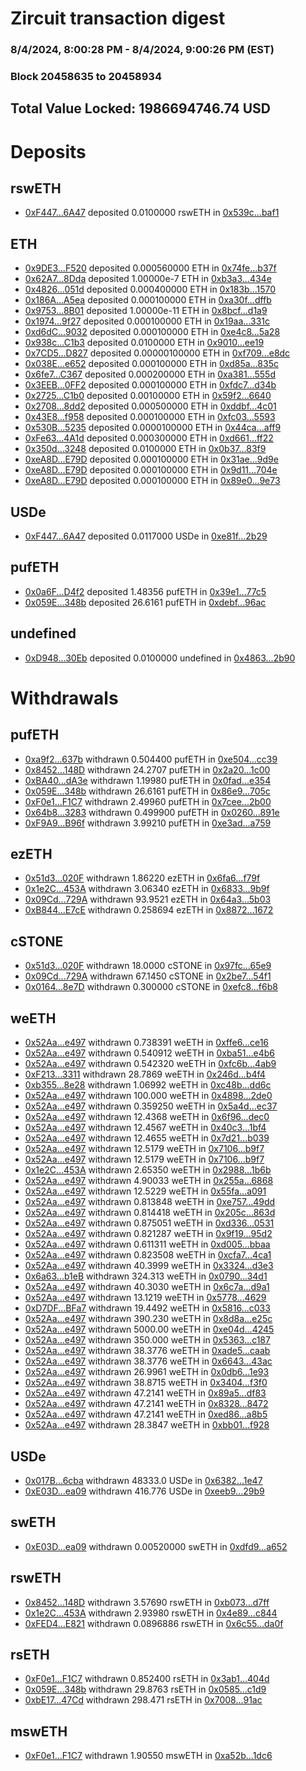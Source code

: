 # Zircuit transaction digest
### 8/4/2024, 8:00:28 PM - 8/4/2024, 9:00:26 PM (EST)
### Block 20458635 to 20458934

## Total Value Locked: 1986694746.74 USD

# Deposits
## rswETH
- [0xF447...6A47](https://etherscan.io/address/0xF447B405fC7b41DDfeF3CF66EC790EaBd6b26A47) deposited 0.0100000 rswETH in [0x539c...baf1](https://etherscan.io/tx/0xF447B405fC7b41DDfeF3CF66EC790EaBd6b26A47)
## ETH
- [0x9DE3...F520](https://etherscan.io/address/0x9DE3168EcF47453b3d611381118269178bcfF520) deposited 0.000560000 ETH in [0x74fe...b37f](https://etherscan.io/tx/0x9DE3168EcF47453b3d611381118269178bcfF520)
- [0x62A7...8Dda](https://etherscan.io/address/0x62A760D47f56724c2691255567ee13204DE78Dda) deposited 1.00000e-7 ETH in [0xb3a3...434e](https://etherscan.io/tx/0x62A760D47f56724c2691255567ee13204DE78Dda)
- [0x4826...051d](https://etherscan.io/address/0x4826fD0C6Bb29F1Ea0219A161ae4615D3Aec051d) deposited 0.000400000 ETH in [0x183b...1570](https://etherscan.io/tx/0x4826fD0C6Bb29F1Ea0219A161ae4615D3Aec051d)
- [0x186A...A5ea](https://etherscan.io/address/0x186A1A68aa210581fdd139824aB1e1178886A5ea) deposited 0.000100000 ETH in [0xa30f...dffb](https://etherscan.io/tx/0x186A1A68aa210581fdd139824aB1e1178886A5ea)
- [0x9753...8B01](https://etherscan.io/address/0x97538e1a3821f3327Fe2a2fF4993f3d154f28B01) deposited 1.00000e-11 ETH in [0x8bcf...d1a9](https://etherscan.io/tx/0x97538e1a3821f3327Fe2a2fF4993f3d154f28B01)
- [0x1974...9f27](https://etherscan.io/address/0x19745F6d7A0EC2585c9A00245DA657a9895A9f27) deposited 0.000100000 ETH in [0x19aa...331c](https://etherscan.io/tx/0x19745F6d7A0EC2585c9A00245DA657a9895A9f27)
- [0xd6dC...9032](https://etherscan.io/address/0xd6dC3772CC7A339fBF22A6EF8530adC37edd9032) deposited 0.000100000 ETH in [0xe4c8...5a28](https://etherscan.io/tx/0xd6dC3772CC7A339fBF22A6EF8530adC37edd9032)
- [0x938c...C1b3](https://etherscan.io/address/0x938c28753E5F5A45b9d3189673385291FffcC1b3) deposited 0.0100000 ETH in [0x9010...ee19](https://etherscan.io/tx/0x938c28753E5F5A45b9d3189673385291FffcC1b3)
- [0x7CD5...D827](https://etherscan.io/address/0x7CD5FEc6Fe7A517886296BD7BD4777e74E8cD827) deposited 0.00000100000 ETH in [0xf709...e8dc](https://etherscan.io/tx/0x7CD5FEc6Fe7A517886296BD7BD4777e74E8cD827)
- [0x038E...e652](https://etherscan.io/address/0x038EDc61B0913f5a1FB5d4C9C05Ec278B595e652) deposited 0.000100000 ETH in [0xd85a...835c](https://etherscan.io/tx/0x038EDc61B0913f5a1FB5d4C9C05Ec278B595e652)
- [0x6fe7...C367](https://etherscan.io/address/0x6fe7F3BC9A5F94a0a4bb3513ce23c8A2A17FC367) deposited 0.000200000 ETH in [0xa381...555d](https://etherscan.io/tx/0x6fe7F3BC9A5F94a0a4bb3513ce23c8A2A17FC367)
- [0x3EEB...0FF2](https://etherscan.io/address/0x3EEB0D015c1B491D1728E9210119987bC5450FF2) deposited 0.000100000 ETH in [0xfdc7...d34b](https://etherscan.io/tx/0x3EEB0D015c1B491D1728E9210119987bC5450FF2)
- [0x2725...C1b0](https://etherscan.io/address/0x2725cc9594e419369d4eCdd72507e7a0c76aC1b0) deposited 0.00100000 ETH in [0x59f2...6640](https://etherscan.io/tx/0x2725cc9594e419369d4eCdd72507e7a0c76aC1b0)
- [0x2708...8dd2](https://etherscan.io/address/0x270864586801F4Bdf2022A9C85071Ec9e7e08dd2) deposited 0.000500000 ETH in [0xddbf...4c01](https://etherscan.io/tx/0x270864586801F4Bdf2022A9C85071Ec9e7e08dd2)
- [0x43E8...f958](https://etherscan.io/address/0x43E828E653995a5982A60c53D242F02fDAb1f958) deposited 0.000100000 ETH in [0xfc03...5593](https://etherscan.io/tx/0x43E828E653995a5982A60c53D242F02fDAb1f958)
- [0x530B...5235](https://etherscan.io/address/0x530BE2a42309cb99874cF3DDB5853DB2575F5235) deposited 0.0000100000 ETH in [0x44ca...aff9](https://etherscan.io/tx/0x530BE2a42309cb99874cF3DDB5853DB2575F5235)
- [0xFe63...4A1d](https://etherscan.io/address/0xFe631a9A4fA932C2bfE5377C51FE43aEa1eA4A1d) deposited 0.000300000 ETH in [0xd661...ff22](https://etherscan.io/tx/0xFe631a9A4fA932C2bfE5377C51FE43aEa1eA4A1d)
- [0x350d...3248](https://etherscan.io/address/0x350dedCc07acc2b3A430037435451b8d17Fe3248) deposited 0.0100000 ETH in [0x0b37...83f9](https://etherscan.io/tx/0x350dedCc07acc2b3A430037435451b8d17Fe3248)
- [0xeA8D...E79D](https://etherscan.io/address/0xeA8D02CAB8104D38277dC723842D8cB24f4aE79D) deposited 0.000100000 ETH in [0x31ae...9d9e](https://etherscan.io/tx/0xeA8D02CAB8104D38277dC723842D8cB24f4aE79D)
- [0xeA8D...E79D](https://etherscan.io/address/0xeA8D02CAB8104D38277dC723842D8cB24f4aE79D) deposited 0.000100000 ETH in [0x9d11...704e](https://etherscan.io/tx/0xeA8D02CAB8104D38277dC723842D8cB24f4aE79D)
- [0xeA8D...E79D](https://etherscan.io/address/0xeA8D02CAB8104D38277dC723842D8cB24f4aE79D) deposited 0.000100000 ETH in [0x89e0...9e73](https://etherscan.io/tx/0xeA8D02CAB8104D38277dC723842D8cB24f4aE79D)
## USDe
- [0xF447...6A47](https://etherscan.io/address/0xF447B405fC7b41DDfeF3CF66EC790EaBd6b26A47) deposited 0.0117000 USDe in [0xe81f...2b29](https://etherscan.io/tx/0xF447B405fC7b41DDfeF3CF66EC790EaBd6b26A47)
## pufETH
- [0x0a6F...D4f2](https://etherscan.io/address/0x0a6F15744161E05a1ff97B891ba4c850E53aD4f2) deposited 1.48356 pufETH in [0x39e1...77c5](https://etherscan.io/tx/0x0a6F15744161E05a1ff97B891ba4c850E53aD4f2)
- [0x059E...348b](https://etherscan.io/address/0x059E8720960878aba27A7664BD6Bc268f0c3348b) deposited 26.6161 pufETH in [0xdebf...96ac](https://etherscan.io/tx/0x059E8720960878aba27A7664BD6Bc268f0c3348b)
## undefined
- [0xD948...30Eb](https://etherscan.io/address/0xD948F56DD873831688108AEeCB865a4A2fD930Eb) deposited 0.0100000 undefined in [0x4863...2b90](https://etherscan.io/tx/0xD948F56DD873831688108AEeCB865a4A2fD930Eb)
# Withdrawals
## pufETH
- [0xa9f2...637b](https://etherscan.io/address/0xa9f267D4ac84b15F23768c6A344E92605F21637b) withdrawn 0.504400 pufETH in [0xe504...cc39](https://etherscan.io/tx/0xa9f267D4ac84b15F23768c6A344E92605F21637b)
- [0x8452...148D](https://etherscan.io/address/0x8452Ba86D1971e9CF9C4dE7C76a6e26d0998148D) withdrawn 24.2707 pufETH in [0x2a20...1c00](https://etherscan.io/tx/0x8452Ba86D1971e9CF9C4dE7C76a6e26d0998148D)
- [0xBA40...dA3e](https://etherscan.io/address/0xBA40C88D15241da565eC7027C2452AD90B5AdA3e) withdrawn 1.19980 pufETH in [0x0fad...e354](https://etherscan.io/tx/0xBA40C88D15241da565eC7027C2452AD90B5AdA3e)
- [0x059E...348b](https://etherscan.io/address/0x059E8720960878aba27A7664BD6Bc268f0c3348b) withdrawn 26.6161 pufETH in [0x86e9...705c](https://etherscan.io/tx/0x059E8720960878aba27A7664BD6Bc268f0c3348b)
- [0xF0e1...F1C7](https://etherscan.io/address/0xF0e117936a8a1A16a09Ba7B3eE3E8A8aF5AFF1C7) withdrawn 2.49960 pufETH in [0x7cee...2b00](https://etherscan.io/tx/0xF0e117936a8a1A16a09Ba7B3eE3E8A8aF5AFF1C7)
- [0x64b8...3283](https://etherscan.io/address/0x64b8080faBB678B7B049abd06a99344bEc103283) withdrawn 0.499900 pufETH in [0x0260...891e](https://etherscan.io/tx/0x64b8080faBB678B7B049abd06a99344bEc103283)
- [0xF9A9...B96f](https://etherscan.io/address/0xF9A9D8C866041C95A7e9DD4a6E68c27FfEB5B96f) withdrawn 3.99210 pufETH in [0xe3ad...a759](https://etherscan.io/tx/0xF9A9D8C866041C95A7e9DD4a6E68c27FfEB5B96f)
## ezETH
- [0x51d3...020F](https://etherscan.io/address/0x51d34D5B79c4B27763ee4B891039Cf602F8a020F) withdrawn 1.86220 ezETH in [0x6fa6...f79f](https://etherscan.io/tx/0x51d34D5B79c4B27763ee4B891039Cf602F8a020F)
- [0x1e2C...453A](https://etherscan.io/address/0x1e2Ce88865266C441E8FE96d352ab24FA80f453A) withdrawn 3.06340 ezETH in [0x6833...9b9f](https://etherscan.io/tx/0x1e2Ce88865266C441E8FE96d352ab24FA80f453A)
- [0x09Cd...729A](https://etherscan.io/address/0x09CdfF26536BCfd97E14FB06880B21b7bb9e729A) withdrawn 93.9521 ezETH in [0x64a3...5b03](https://etherscan.io/tx/0x09CdfF26536BCfd97E14FB06880B21b7bb9e729A)
- [0xB844...E7cE](https://etherscan.io/address/0xB844C49929E2DA977ef67e2918D23637B088E7cE) withdrawn 0.258694 ezETH in [0x8872...1672](https://etherscan.io/tx/0xB844C49929E2DA977ef67e2918D23637B088E7cE)
## cSTONE
- [0x51d3...020F](https://etherscan.io/address/0x51d34D5B79c4B27763ee4B891039Cf602F8a020F) withdrawn 18.0000 cSTONE in [0x97fc...65e9](https://etherscan.io/tx/0x51d34D5B79c4B27763ee4B891039Cf602F8a020F)
- [0x09Cd...729A](https://etherscan.io/address/0x09CdfF26536BCfd97E14FB06880B21b7bb9e729A) withdrawn 67.1450 cSTONE in [0x2be7...54f1](https://etherscan.io/tx/0x09CdfF26536BCfd97E14FB06880B21b7bb9e729A)
- [0x0164...8e7D](https://etherscan.io/address/0x0164a4197271db3b851538E2fd0b8092d3418e7D) withdrawn 0.300000 cSTONE in [0xefc8...f6b8](https://etherscan.io/tx/0x0164a4197271db3b851538E2fd0b8092d3418e7D)
## weETH
- [0x52Aa...e497](https://etherscan.io/address/0x52Aa899454998Be5b000Ad077a46Bbe360F4e497) withdrawn 0.738391 weETH in [0xffe6...ce16](https://etherscan.io/tx/0x52Aa899454998Be5b000Ad077a46Bbe360F4e497)
- [0x52Aa...e497](https://etherscan.io/address/0x52Aa899454998Be5b000Ad077a46Bbe360F4e497) withdrawn 0.540912 weETH in [0xba51...e4b6](https://etherscan.io/tx/0x52Aa899454998Be5b000Ad077a46Bbe360F4e497)
- [0x52Aa...e497](https://etherscan.io/address/0x52Aa899454998Be5b000Ad077a46Bbe360F4e497) withdrawn 0.542320 weETH in [0xfc6b...4ab9](https://etherscan.io/tx/0x52Aa899454998Be5b000Ad077a46Bbe360F4e497)
- [0xF213...3311](https://etherscan.io/address/0xF21302dd61649299fbf59dc445CAe8E677b03311) withdrawn 28.7869 weETH in [0x246d...b4f4](https://etherscan.io/tx/0xF21302dd61649299fbf59dc445CAe8E677b03311)
- [0xb355...8e28](https://etherscan.io/address/0xb355d549568c91aC1a5FCc7457a6cA38565c8e28) withdrawn 1.06992 weETH in [0xc48b...dd6c](https://etherscan.io/tx/0xb355d549568c91aC1a5FCc7457a6cA38565c8e28)
- [0x52Aa...e497](https://etherscan.io/address/0x52Aa899454998Be5b000Ad077a46Bbe360F4e497) withdrawn 100.000 weETH in [0x4898...2de0](https://etherscan.io/tx/0x52Aa899454998Be5b000Ad077a46Bbe360F4e497)
- [0x52Aa...e497](https://etherscan.io/address/0x52Aa899454998Be5b000Ad077a46Bbe360F4e497) withdrawn 0.359250 weETH in [0x5a4d...ec37](https://etherscan.io/tx/0x52Aa899454998Be5b000Ad077a46Bbe360F4e497)
- [0x52Aa...e497](https://etherscan.io/address/0x52Aa899454998Be5b000Ad077a46Bbe360F4e497) withdrawn 12.4368 weETH in [0x6f96...dec0](https://etherscan.io/tx/0x52Aa899454998Be5b000Ad077a46Bbe360F4e497)
- [0x52Aa...e497](https://etherscan.io/address/0x52Aa899454998Be5b000Ad077a46Bbe360F4e497) withdrawn 12.4567 weETH in [0x40c3...1bf4](https://etherscan.io/tx/0x52Aa899454998Be5b000Ad077a46Bbe360F4e497)
- [0x52Aa...e497](https://etherscan.io/address/0x52Aa899454998Be5b000Ad077a46Bbe360F4e497) withdrawn 12.4655 weETH in [0x7d21...b039](https://etherscan.io/tx/0x52Aa899454998Be5b000Ad077a46Bbe360F4e497)
- [0x52Aa...e497](https://etherscan.io/address/0x52Aa899454998Be5b000Ad077a46Bbe360F4e497) withdrawn 12.5179 weETH in [0x7106...b9f7](https://etherscan.io/tx/0x52Aa899454998Be5b000Ad077a46Bbe360F4e497)
- [0x52Aa...e497](https://etherscan.io/address/0x52Aa899454998Be5b000Ad077a46Bbe360F4e497) withdrawn 12.5179 weETH in [0x7106...b9f7](https://etherscan.io/tx/0x52Aa899454998Be5b000Ad077a46Bbe360F4e497)
- [0x1e2C...453A](https://etherscan.io/address/0x1e2Ce88865266C441E8FE96d352ab24FA80f453A) withdrawn 2.65350 weETH in [0x2988...1b6b](https://etherscan.io/tx/0x1e2Ce88865266C441E8FE96d352ab24FA80f453A)
- [0x52Aa...e497](https://etherscan.io/address/0x52Aa899454998Be5b000Ad077a46Bbe360F4e497) withdrawn 4.90033 weETH in [0x255a...6868](https://etherscan.io/tx/0x52Aa899454998Be5b000Ad077a46Bbe360F4e497)
- [0x52Aa...e497](https://etherscan.io/address/0x52Aa899454998Be5b000Ad077a46Bbe360F4e497) withdrawn 12.5229 weETH in [0x55fa...a091](https://etherscan.io/tx/0x52Aa899454998Be5b000Ad077a46Bbe360F4e497)
- [0x52Aa...e497](https://etherscan.io/address/0x52Aa899454998Be5b000Ad077a46Bbe360F4e497) withdrawn 0.813848 weETH in [0xe757...49dd](https://etherscan.io/tx/0x52Aa899454998Be5b000Ad077a46Bbe360F4e497)
- [0x52Aa...e497](https://etherscan.io/address/0x52Aa899454998Be5b000Ad077a46Bbe360F4e497) withdrawn 0.814418 weETH in [0x205c...863d](https://etherscan.io/tx/0x52Aa899454998Be5b000Ad077a46Bbe360F4e497)
- [0x52Aa...e497](https://etherscan.io/address/0x52Aa899454998Be5b000Ad077a46Bbe360F4e497) withdrawn 0.875051 weETH in [0xd336...0531](https://etherscan.io/tx/0x52Aa899454998Be5b000Ad077a46Bbe360F4e497)
- [0x52Aa...e497](https://etherscan.io/address/0x52Aa899454998Be5b000Ad077a46Bbe360F4e497) withdrawn 0.821287 weETH in [0x9f19...95d2](https://etherscan.io/tx/0x52Aa899454998Be5b000Ad077a46Bbe360F4e497)
- [0x52Aa...e497](https://etherscan.io/address/0x52Aa899454998Be5b000Ad077a46Bbe360F4e497) withdrawn 0.611311 weETH in [0xd005...bbaa](https://etherscan.io/tx/0x52Aa899454998Be5b000Ad077a46Bbe360F4e497)
- [0x52Aa...e497](https://etherscan.io/address/0x52Aa899454998Be5b000Ad077a46Bbe360F4e497) withdrawn 0.823508 weETH in [0xcfa7...4ca1](https://etherscan.io/tx/0x52Aa899454998Be5b000Ad077a46Bbe360F4e497)
- [0x52Aa...e497](https://etherscan.io/address/0x52Aa899454998Be5b000Ad077a46Bbe360F4e497) withdrawn 40.3999 weETH in [0x3324...d3e3](https://etherscan.io/tx/0x52Aa899454998Be5b000Ad077a46Bbe360F4e497)
- [0x6a63...b1eB](https://etherscan.io/address/0x6a63bb66d9019EdB31CC46aa205d0b1cCfACb1eB) withdrawn 324.313 weETH in [0x0790...34d1](https://etherscan.io/tx/0x6a63bb66d9019EdB31CC46aa205d0b1cCfACb1eB)
- [0x52Aa...e497](https://etherscan.io/address/0x52Aa899454998Be5b000Ad077a46Bbe360F4e497) withdrawn 40.3030 weETH in [0x6c7a...d9a1](https://etherscan.io/tx/0x52Aa899454998Be5b000Ad077a46Bbe360F4e497)
- [0x52Aa...e497](https://etherscan.io/address/0x52Aa899454998Be5b000Ad077a46Bbe360F4e497) withdrawn 13.1219 weETH in [0x5778...4629](https://etherscan.io/tx/0x52Aa899454998Be5b000Ad077a46Bbe360F4e497)
- [0xD7DF...BFa7](https://etherscan.io/address/0xD7DF7E085214743530afF339aFC420c7c720BFa7) withdrawn 19.4492 weETH in [0x5816...c033](https://etherscan.io/tx/0xD7DF7E085214743530afF339aFC420c7c720BFa7)
- [0x52Aa...e497](https://etherscan.io/address/0x52Aa899454998Be5b000Ad077a46Bbe360F4e497) withdrawn 390.230 weETH in [0x8d8a...e25c](https://etherscan.io/tx/0x52Aa899454998Be5b000Ad077a46Bbe360F4e497)
- [0x52Aa...e497](https://etherscan.io/address/0x52Aa899454998Be5b000Ad077a46Bbe360F4e497) withdrawn 5000.00 weETH in [0xe04d...4245](https://etherscan.io/tx/0x52Aa899454998Be5b000Ad077a46Bbe360F4e497)
- [0x52Aa...e497](https://etherscan.io/address/0x52Aa899454998Be5b000Ad077a46Bbe360F4e497) withdrawn 350.000 weETH in [0x5363...c187](https://etherscan.io/tx/0x52Aa899454998Be5b000Ad077a46Bbe360F4e497)
- [0x52Aa...e497](https://etherscan.io/address/0x52Aa899454998Be5b000Ad077a46Bbe360F4e497) withdrawn 38.3776 weETH in [0xade5...caab](https://etherscan.io/tx/0x52Aa899454998Be5b000Ad077a46Bbe360F4e497)
- [0x52Aa...e497](https://etherscan.io/address/0x52Aa899454998Be5b000Ad077a46Bbe360F4e497) withdrawn 38.3776 weETH in [0x6643...43ac](https://etherscan.io/tx/0x52Aa899454998Be5b000Ad077a46Bbe360F4e497)
- [0x52Aa...e497](https://etherscan.io/address/0x52Aa899454998Be5b000Ad077a46Bbe360F4e497) withdrawn 26.9961 weETH in [0x0db6...1e93](https://etherscan.io/tx/0x52Aa899454998Be5b000Ad077a46Bbe360F4e497)
- [0x52Aa...e497](https://etherscan.io/address/0x52Aa899454998Be5b000Ad077a46Bbe360F4e497) withdrawn 38.8715 weETH in [0x3404...f3f0](https://etherscan.io/tx/0x52Aa899454998Be5b000Ad077a46Bbe360F4e497)
- [0x52Aa...e497](https://etherscan.io/address/0x52Aa899454998Be5b000Ad077a46Bbe360F4e497) withdrawn 47.2141 weETH in [0x89a5...df83](https://etherscan.io/tx/0x52Aa899454998Be5b000Ad077a46Bbe360F4e497)
- [0x52Aa...e497](https://etherscan.io/address/0x52Aa899454998Be5b000Ad077a46Bbe360F4e497) withdrawn 47.2141 weETH in [0x8328...8472](https://etherscan.io/tx/0x52Aa899454998Be5b000Ad077a46Bbe360F4e497)
- [0x52Aa...e497](https://etherscan.io/address/0x52Aa899454998Be5b000Ad077a46Bbe360F4e497) withdrawn 47.2141 weETH in [0xed86...a8b5](https://etherscan.io/tx/0x52Aa899454998Be5b000Ad077a46Bbe360F4e497)
- [0x52Aa...e497](https://etherscan.io/address/0x52Aa899454998Be5b000Ad077a46Bbe360F4e497) withdrawn 28.3847 weETH in [0xbb01...f928](https://etherscan.io/tx/0x52Aa899454998Be5b000Ad077a46Bbe360F4e497)
## USDe
- [0x017B...6cba](https://etherscan.io/address/0x017BB577836308F4632Ba1CE2047516115866cba) withdrawn 48333.0 USDe in [0x6382...1e47](https://etherscan.io/tx/0x017BB577836308F4632Ba1CE2047516115866cba)
- [0xE03D...ea09](https://etherscan.io/address/0xE03D7Cb5E146e7F67c5da6BD81D7252B2D6Eea09) withdrawn 416.776 USDe in [0xeeb9...29b9](https://etherscan.io/tx/0xE03D7Cb5E146e7F67c5da6BD81D7252B2D6Eea09)
## swETH
- [0xE03D...ea09](https://etherscan.io/address/0xE03D7Cb5E146e7F67c5da6BD81D7252B2D6Eea09) withdrawn 0.00520000 swETH in [0xdfd9...a652](https://etherscan.io/tx/0xE03D7Cb5E146e7F67c5da6BD81D7252B2D6Eea09)
## rswETH
- [0x8452...148D](https://etherscan.io/address/0x8452Ba86D1971e9CF9C4dE7C76a6e26d0998148D) withdrawn 3.57690 rswETH in [0xb073...d7ff](https://etherscan.io/tx/0x8452Ba86D1971e9CF9C4dE7C76a6e26d0998148D)
- [0x1e2C...453A](https://etherscan.io/address/0x1e2Ce88865266C441E8FE96d352ab24FA80f453A) withdrawn 2.93980 rswETH in [0x4e89...c844](https://etherscan.io/tx/0x1e2Ce88865266C441E8FE96d352ab24FA80f453A)
- [0xFED4...E821](https://etherscan.io/address/0xFED4D8c8352fd7DDb9cEAc54a80A280b1321E821) withdrawn 0.0896886 rswETH in [0x6c55...da0f](https://etherscan.io/tx/0xFED4D8c8352fd7DDb9cEAc54a80A280b1321E821)
## rsETH
- [0xF0e1...F1C7](https://etherscan.io/address/0xF0e117936a8a1A16a09Ba7B3eE3E8A8aF5AFF1C7) withdrawn 0.852400 rsETH in [0x3ab1...404d](https://etherscan.io/tx/0xF0e117936a8a1A16a09Ba7B3eE3E8A8aF5AFF1C7)
- [0x059E...348b](https://etherscan.io/address/0x059E8720960878aba27A7664BD6Bc268f0c3348b) withdrawn 29.8763 rsETH in [0x0585...c1d9](https://etherscan.io/tx/0x059E8720960878aba27A7664BD6Bc268f0c3348b)
- [0xbE17...47Cd](https://etherscan.io/address/0xbE17641f00F2bAf80059D99498Dc1A1390E247Cd) withdrawn 298.471 rsETH in [0x7008...91ac](https://etherscan.io/tx/0xbE17641f00F2bAf80059D99498Dc1A1390E247Cd)
## mswETH
- [0xF0e1...F1C7](https://etherscan.io/address/0xF0e117936a8a1A16a09Ba7B3eE3E8A8aF5AFF1C7) withdrawn 1.90550 mswETH in [0xa52b...1dc6](https://etherscan.io/tx/0xF0e117936a8a1A16a09Ba7B3eE3E8A8aF5AFF1C7)
